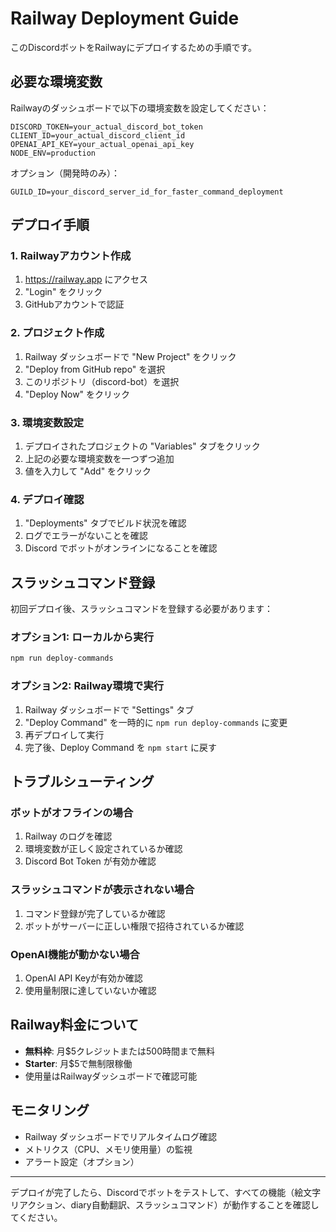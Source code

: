 # Railway Deployment Guide

このDiscordボットをRailwayにデプロイするための手順です。

## 必要な環境変数

Railwayのダッシュボードで以下の環境変数を設定してください：

```
DISCORD_TOKEN=your_actual_discord_bot_token
CLIENT_ID=your_actual_discord_client_id  
OPENAI_API_KEY=your_actual_openai_api_key
NODE_ENV=production
```

オプション（開発時のみ）：
```
GUILD_ID=your_discord_server_id_for_faster_command_deployment
```

## デプロイ手順

### 1. Railwayアカウント作成
1. https://railway.app にアクセス
2. "Login" をクリック
3. GitHubアカウントで認証

### 2. プロジェクト作成
1. Railway ダッシュボードで "New Project" をクリック
2. "Deploy from GitHub repo" を選択
3. このリポジトリ（discord-bot）を選択
4. "Deploy Now" をクリック

### 3. 環境変数設定
1. デプロイされたプロジェクトの "Variables" タブをクリック
2. 上記の必要な環境変数を一つずつ追加
3. 値を入力して "Add" をクリック

### 4. デプロイ確認
1. "Deployments" タブでビルド状況を確認
2. ログでエラーがないことを確認
3. Discord でボットがオンラインになることを確認

## スラッシュコマンド登録

初回デプロイ後、スラッシュコマンドを登録する必要があります：

### オプション1: ローカルから実行
```bash
npm run deploy-commands
```

### オプション2: Railway環境で実行
1. Railway ダッシュボードで "Settings" タブ
2. "Deploy Command" を一時的に `npm run deploy-commands` に変更
3. 再デプロイして実行
4. 完了後、Deploy Command を `npm start` に戻す

## トラブルシューティング

### ボットがオフラインの場合
1. Railway のログを確認
2. 環境変数が正しく設定されているか確認
3. Discord Bot Token が有効か確認

### スラッシュコマンドが表示されない場合
1. コマンド登録が完了しているか確認
2. ボットがサーバーに正しい権限で招待されているか確認

### OpenAI機能が動かない場合
1. OpenAI API Keyが有効か確認
2. 使用量制限に達していないか確認

## Railway料金について

- **無料枠**: 月$5クレジットまたは500時間まで無料
- **Starter**: 月$5で無制限稼働
- 使用量はRailwayダッシュボードで確認可能

## モニタリング

- Railway ダッシュボードでリアルタイムログ確認
- メトリクス（CPU、メモリ使用量）の監視
- アラート設定（オプション）

---

デプロイが完了したら、Discordでボットをテストして、すべての機能（絵文字リアクション、diary自動翻訳、スラッシュコマンド）が動作することを確認してください。